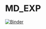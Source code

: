 # MD_EXP

[![Binder](https://mybinder.org/badge_logo.svg)](https://mybinder.org/v2/gh/Institute-of-Surface-Science/MD_EXP/HEAD)
